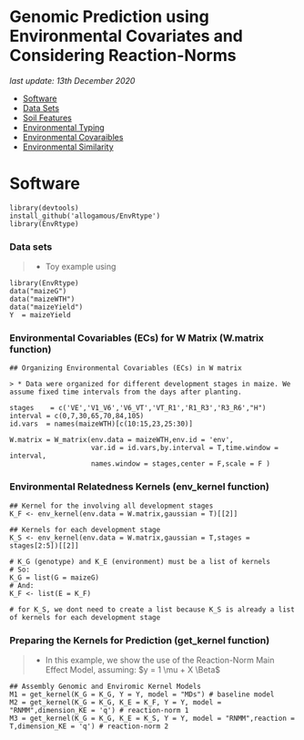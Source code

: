 # **Genomic Prediction using Environmental Covariates and Considering Reaction-Norms**

*last update: 13th December 2020*

* [Software](#P1)
* [Data Sets](#P2)
* [Soil Features](#P3)
* [Environmental Typing](#P4)
* [Environmental Covaraibles](#P5)
* [Environmental Similarity](#P6)
              
<div id="P1" />


# Software

```{r, eval=FALSE}
library(devtools)
install_github('allogamous/EnvRtype')
library(EnvRtype)
```

<div id="P2" />

### Data sets

> * Toy example using 
```{r, eval=FALSE}
library(EnvRtype)
data("maizeG")
data("maizeWTH")
data("maizeYield")
Y  = maizeYield
```
### Environmental Covariables (ECs) for **W** Matrix (W.matrix function)

```{r, eval=FALSE}
## Organizing Environmental Covariables (ECs) in W matrix

> * Data were organized for different development stages in maize. We assume fixed time intervals from the days after planting.

stages    = c('VE','V1_V6','V6_VT','VT_R1','R1_R3','R3_R6',"H")
interval = c(0,7,30,65,70,84,105)
id.vars  = names(maizeWTH)[c(10:15,23,25:30)]

W.matrix = W_matrix(env.data = maizeWTH,env.id = 'env',
                    var.id = id.vars,by.interval = T,time.window = interval,
                    names.window = stages,center = F,scale = F )

```



### Environmental Relatedness Kernels (env_kernel function)

```{r, eval=FALSE}
## Kernel for the involving all development stages
K_F <- env_kernel(env.data = W.matrix,gaussian = T)[[2]]

## Kernels for each development stage
K_S <- env_kernel(env.data = W.matrix,gaussian = T,stages = stages[2:5])[[2]]

# K_G (genotype) and K_E (environment) must be a list of kernels
# So:
K_G = list(G = maizeG)
# And:
K_F <- list(E = K_F)

# for K_S, we dont need to create a list because K_S is already a list of kernels for each development stage
```

### Preparing the Kernels for Prediction (get_kernel function)

> * In this example, we show the use of the Reaction-Norm Main Effect Model, assuming: $y = 1 \mu + X \Beta$
```{r, eval=FALSE}
## Assembly Genomic and Enviromic Kernel Models
M1 = get_kernel(K_G = K_G, Y = Y, model = "MDs") # baseline model
M2 = get_kernel(K_G = K_G, K_E = K_F, Y = Y, model = "RNMM",dimension_KE = 'q') # reaction-norm 1
M3 = get_kernel(K_G = K_G, K_E = K_S, Y = Y, model = "RNMM",reaction = T,dimension_KE = 'q') # reaction-norm 2
```
